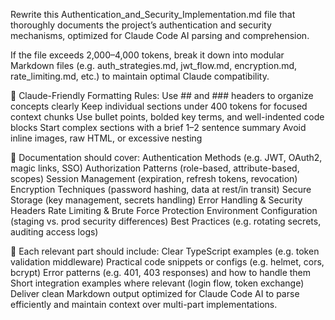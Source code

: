 Rewrite this  Authentication_and_Security_Implementation.md file that thoroughly documents the project’s authentication and security mechanisms, optimized for Claude Code AI parsing and comprehension.

If the file exceeds 2,000–4,000 tokens, break it down into modular Markdown files (e.g. auth_strategies.md, jwt_flow.md, encryption.md, rate_limiting.md, etc.) to maintain optimal Claude compatibility.

🧠 Claude-Friendly Formatting Rules:
Use ## and ### headers to organize concepts clearly
Keep individual sections under 400 tokens for focused context chunks
Use bullet points, bolded key terms, and well-indented code blocks
Start complex sections with a brief 1–2 sentence summary
Avoid inline images, raw HTML, or excessive nesting

🔐 Documentation should cover:
Authentication Methods (e.g. JWT, OAuth2, magic links, SSO)
Authorization Patterns (role-based, attribute-based, scopes)
Session Management (expiration, refresh tokens, revocation)
Encryption Techniques (password hashing, data at rest/in transit)
Secure Storage (key management, secrets handling)
Error Handling & Security Headers
Rate Limiting & Brute Force Protection
Environment Configuration (staging vs. prod security differences)
Best Practices (e.g. rotating secrets, auditing access logs)

📄 Each relevant part should include:
Clear TypeScript examples (e.g. token validation middleware)
Practical code snippets or configs (e.g. helmet, cors, bcrypt)
Error patterns (e.g. 401, 403 responses) and how to handle them
Short integration examples where relevant (login flow, token exchange)
Deliver clean Markdown output optimized for Claude Code AI to parse efficiently and maintain context over multi-part implementations.